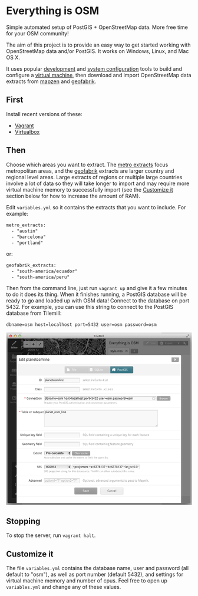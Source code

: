 Everything is OSM
=================

Simple automated setup of PostGIS + OpenStreetMap data. More free time for your
OSM community!

The aim of this project is to provide an easy way to get started working with
OpenStreetMap data and/or PostGIS. It works on Windows, Linux, and Mac OS X.

It uses popular [development](http://vagrantup.com/) and [system
configuration](http://docs.ansible.com/) tools to build and configure a [virtual
machine](https://www.virtualbox.org/), then download and import OpenStreetMap
data extracts from [mapzen](https://mapzen.com/metro-extracts/) and
[geofabrik](http://download.geofabrik.de/).


First
-----

Install recent versions of these:

- [Vagrant](http://vagrantup.com/)
- [Virtualbox](https://www.virtualbox.org/)



Then
----

Choose which areas you want to extract. The [metro
extracts](https://mapzen.com/metro-extracts/) focus metropolitan areas, and the
[geofabrik](http://download.geofabrik.de/) extracts are larger country and
regional level areas. Large extracts of regions or multiple large countries
involve a lot of data so they will take longer to import and may require
more virtual machine memory to successfully import (see the [Customize
it](#customize-it) section below for how to increase the amount of RAM).


Edit `variables.yml` so it contains the extracts that you want to include. For
example:

    metro_extracts:
      - "austin"
      - "barcelona"
      - "portland"

or:

    geofabrik_extracts:
      - "south-america/ecuador"
      - "south-america/peru"



Then from the command line, just run `vagrant up` and give it a few minutes to
do it does its thing. When it finishes running, a PostGIS database will be ready
to go and loaded up with OSM data! Connect to the database on port 5432. For
example, you can use this string to connect to the PostGIS database from
Tilemill:

    dbname=osm host=localhost port=5432 user=osm password=osm


![Tilemill Screenshot](tilemill-screenshot.png)



Stopping
--------

To stop the server, run `vagrant halt`.



Customize it
------------

The file `variables.yml` contains the database name, user and password (all
default to "osm"), as well as port number (default 5432), and settings for
virtual machine memory and number of cpus. Feel free to open up `variables.yml`
and change any of these values.
